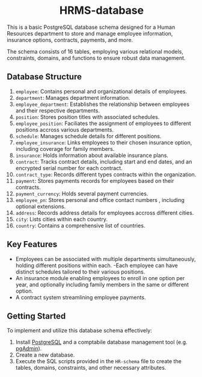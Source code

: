 <h1 align="center">HRMS-database</h1>

This is a basic PostgreSQL database schema designed for a Human Resources department to store and manage employee information, insurance options, contracts, payments, and more.

The schema consists of 16 tables, employing various relational models, constraints, domains, and functions to ensure robust data management.

## Database Structure
1. `employee`: Contains personal and organizational details of employees.
2. `department`: Manages department information.
3. `employee_department`: Establishes the relationship between employees and their respective departments.
4. `position`: Stores position titles with associated schedules.
5. `employee_position`: Faciliates the assignment of employees to different positions accross various departments.
6. `schedule`: Manages schedule details for different positions.
7. `employee_insurance`: Links employees to their chosen insurance option, including coverage for family members.
8. `insurance`: Holds information about available insurance plans.
9. `contract`: Tracks contract details, including start and end dates, and an encrypted serial number for each contract.
10. `contract_type`: Records different types contracts within the organization.
11. `payment`: Stores payments records for employees based on their contracts.
12. `payment_currency`: Holds several payment currencies. 
13. `employee_pn`: Stores personal and office contact numbers , including optional extensions.
14. `address`: Records address details for employees accross different cities.
15. `city`: Lists cities within each country.
16. `country`: Contains a comprehensive list of countries.


## Key Features
- Employees can be associated with multiple departments simultaneously, holding different positions within each.
-Each employee can have distinct schedules tailored to their various positions.
- An insurance module enabling employees to enroll in one option per year, and optionally including family members in the same or different option.
- A contract system streamlining employee payments.


## Getting Started
To implement and utilize this database schema effectively:
1. Install [PostgreSQL](https://www.enterprisedb.com/downloads/postgres-postgresql-downloads) and a comptabile database management tool (e.g. [pgAdmin](https://www.pgadmin.org/download/pgadmin-4-windows/)).
2. Create a new database.
3. Execute the SQL scripts provided in the `HR-schema` file to create the tables, domains, constraints, and other necessary attributes.
